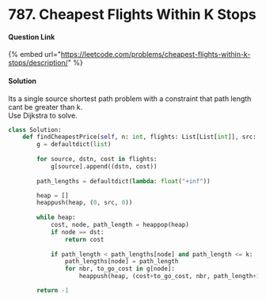 # 787. Cheapest Flights Within K Stops

#### Question Link

{% embed url="https://leetcode.com/problems/cheapest-flights-within-k-stops/description/" %}

#### Solution

Its a single source shortest path problem with a constraint that path length cant be greater than k.\
Use Dijkstra to solve.

```python
class Solution:
    def findCheapestPrice(self, n: int, flights: List[List[int]], src: int, dst: int, k: int) -> int:
        g = defaultdict(list)
        
        for source, dstn, cost in flights:
            g[source].append((dstn, cost))
        
        path_lengths = defaultdict(lambda: float("+inf"))

        heap = []
        heappush(heap, (0, src, 0))
        
        while heap:
            cost, node, path_length = heappop(heap)
            if node == dst:
                return cost
            
            if path_length < path_lengths[node] and path_length <= k:
                path_lengths[node] = path_length
                for nbr, to_go_cost in g[node]:
                    heappush(heap, (cost+to_go_cost, nbr, path_length+1))

        return -1
```
